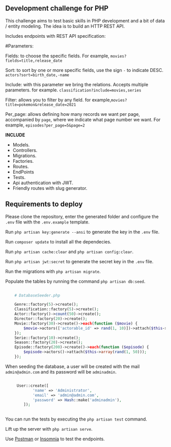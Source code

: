 ## Development challenge for PHP

This challenge aims to test basic skills in PHP development and a bit of data / entity modeling. The idea is to build an HTTP REST API.


Includes endpoints with REST API specification:

#Parameters:

Fields: to choose the specific fields. For example, `movies?fields=title,release_date` 

Sort: to sort by one or more specific fields, use the sign `-` to indicate DESC. `actors?sort=birth_date,-name` 

Include: with this parameter we bring the relations. Accepts multiple parameters. for example. `classification?include=movies,series`

Filter: allows you to filter by any field. for example,`movies?title=pokemon&release_date=2021`


Per_page: allows defining how many records we want per page, accompanied by `page`, where we indicate what page number we want. For example, `episodes?per_page=5&page=2`


<b>INCLUDE</b>

- Models.
- Controllers.
- Migrations. 
- Factories.
- Routes.
- EndPoints
- Tests.
- Api authentication with JWT.
- Friendly routes with slug generator.

## Requirements to deploy

Please clone the repository, enter the generated folder and configure the `.env` file with the `.env.example` template.

Run `php artisan key:generate --ansi` to generate the key in the `.env` file.

Run `composer update` to install all the dependecies.

Run `php artisan cache:clear` and `php artisan config:clear`.

Run `php artisan jwt:secret` to generate the secret key in the `.env` file.

Run the migrations with `php artisan migrate`.

Populate the tables by running the command `php artisan db:seed`.


```php
    
    # DatabaseSeeder.php

    Genre::factory(5)->create();
    Classification::factory(5)->create();
    Actor::factory()->count(50)->create();
    Director::factory(20)->create();
    Movie::factory(30)->create()->each(function ($movie) {
        $movie->actors(['actorable_id' => rand(1, 10)])->attach($this->array(rand(1, 50)));
    });
    Serie::factory(10)->create();
    Season::factory(20)->create();
    Episode::factory(200)->create()->each(function ($episode) {
        $episode->actors()->attach($this->array(rand(1, 50)));
    });

```

When seeding the database, a user will be created with the mail `admin@admin.com` and its password will be `adminadmin`.


```php

	 User::create([
            'name' => 'Administrator',
            'email' => 'admin@admin.com',
            'password' => Hash::make('adminadmin'),
        ]);
     
```

You can run the tests by executing the `php artisan test` command.

Lift up the server with `php artisan serve`.

Use [Postman](https://www.postman.com/) or [Insomnia](https://insomnia.rest/) to test the endpoints.
